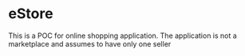 # eStore
This is a POC for online shopping application. The application is not a marketplace and assumes to have only one seller
